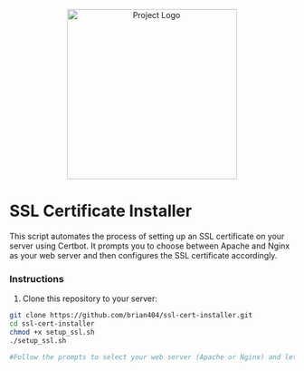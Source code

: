 <!-- Project Logo -->
<p align="center">
  <img src="https://photos.app.goo.gl/cQY6djpubwmb1pTo8" width="300" alt="Project Logo">
</p>

# SSL Certificate Installer

This script automates the process of setting up an SSL certificate on your server using Certbot. It prompts you to choose between Apache and Nginx as your web server and then configures the SSL certificate accordingly.

### Instructions

1. Clone this repository to your server:

```bash
git clone https://github.com/brian404/ssl-cert-installer.git
cd ssl-cert-installer
chmod +x setup_ssl.sh
./setup_ssl.sh

#Follow the prompts to select your web server (Apache or Nginx) and let the script handle the SSL certificate setup.


